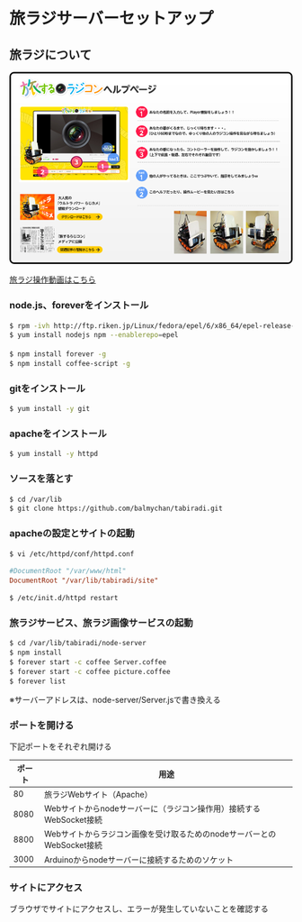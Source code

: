 旅ラジサーバーセットアップ
=======
旅ラジについて
-----

![代替テキスト](https://raw.githubusercontent.com/balmychan/tabiradi/master/site/image/helppage.png)

[旅ラジ操作動画はこちら](http://www.youtube.com/watch?v=8J5xxVJF39Q "旅ラジ操作動画")

### node.js、foreverをインストール

```bash
$ rpm -ivh http://ftp.riken.jp/Linux/fedora/epel/6/x86_64/epel-release-6-8.noarch.rpm
$ yum install nodejs npm --enablerepo=epel

$ npm install forever -g
$ npm install coffee-script -g
```

### gitをインストール
```bash
$ yum install -y git
```

### apacheをインストール
```bash
$ yum install -y httpd
```

### ソースを落とす

```bash
$ cd /var/lib
$ git clone https://github.com/balmychan/tabiradi.git
```

### apacheの設定とサイトの起動

``` bash
$ vi /etc/httpd/conf/httpd.conf
```

```httpd.conf
#DocumentRoot "/var/www/html"
DocumentRoot "/var/lib/tabiradi/site"
```

``` bash
$ /etc/init.d/httpd restart
```

### 旅ラジサービス、旅ラジ画像サービスの起動

``` bash
$ cd /var/lib/tabiradi/node-server
$ npm install
$ forever start -c coffee Server.coffee
$ forever start -c coffee picture.coffee
$ forever list
```

※サーバーアドレスは、node-server/Server.jsで書き換える

### ポートを開ける

下記ポートをそれぞれ開ける

ポート|用途
--- | ---
80|旅ラジWebサイト（Apache）
8080|Webサイトからnodeサーバーに（ラジコン操作用）接続するWebSocket接続
8800|Webサイトからラジコン画像を受け取るためのnodeサーバーとのWebSocket接続
3000|Arduinoからnodeサーバーに接続するためのソケット

### サイトにアクセス

ブラウザでサイトにアクセスし、エラーが発生していないことを確認する
